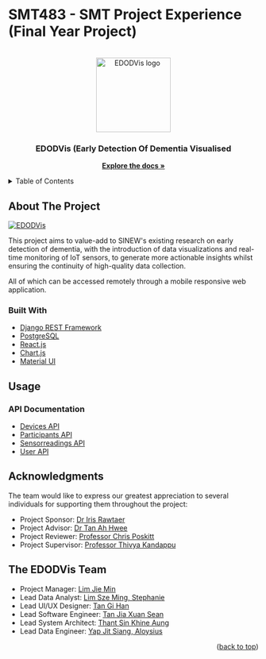 # SMT483 - SMT Project Experience (Final Year Project)

<div id="top"></div>

<!-- PROJECT LOGO -->

<br />
<div align="center">
  <img width=150px src="https://i.imgur.com/DuI6kTy.jpg" title="EDODVis logo" />
  <h3 align="center">EDODVis (Early Detection Of Dementia Visualised</h3>
  <p align="center">
    <a href="https://edodvis.stoplight.io/docs/edodvis/YXBpOjQ0MTc4Nzc4-devices"><strong>Explore the docs »</strong></a>
  </p>
</div>

<!-- TABLE OF CONTENTS -->
<details>
  <summary>Table of Contents</summary>
  <ol>
    <li>
      <a href="#about-the-project">About The Project</a>
      <ul>
        <li><a href="#built-with">Built With</a></li>
      </ul>
    </li>
    <li><a href="#usage">Usage</a></li>
    <li><a href="#acknowledgments">Acknowledgments</a></li>
    <li><a href="#team">The EDODVis Team</a></li>
  </ol>
</details>

## About The Project

[![EDODVis][product-screenshot]](https://i.imgur.com/uYFiJhE.png)

This project aims to value-add to SINEW's existing research on early detection of dementia, with the introduction of data visualizations and real-time monitoring of IoT sensors, to generate more actionable insights whilst ensuring the continuity of high-quality data collection.

All of which can be accessed remotely through a mobile responsive web application.

### Built With

- [Django REST Framework](https://www.django-rest-framework.org/)
- [PostgreSQL](https://www.postgresql.org/)
- [React.js](https://reactjs.org/)
- [Chart.js](https://www.chartjs.org/)
- [Material UI](https://mui.com)

## Usage

### API Documentation

- [Devices API](https://edodvis.stoplight.io/docs/edodvis/YXBpOjQ0MTc4Nzc4-devices)
- [Participants API](https://edodvis.stoplight.io/docs/edodvis/YXBpOjQ3NjI4ODk1-participants)
- [Sensorreadings API](https://edodvis.stoplight.io/docs/edodvis/YXBpOjQ3NjI4ODk2-sensorreading)
- [User API](https://edodvis.stoplight.io/docs/edodvis/YXBpOjQ3NjI4ODk3-user)

<div id="acknowledgments">

## Acknowledgments

The team would like to express our greatest appreciation to several individuals for supporting them throughout the project:

- Project Sponsor: [Dr Iris Rawtaer](https://www.singhealth.com.sg/profile/iris-rawtaer)
- Project Advisor: [Dr Tan Ah Hwee](https://faculty.smu.edu.sg/profile/tan-ah-hwee-546)
- Project Reviewer: [Professor Chris Poskitt](https://faculty.smu.edu.sg/profile/chris-poskitt-331)
- Project Supervisor: [Professor Thivya Kandappu](https://faculty.smu.edu.sg/profile/thivya-kandappu-541)
</div>

<div id="team">

## The EDODVis Team

- Project Manager: [Lim Jie Min](https://www.linkedin.com/in/limjieminn/)
- Lead Data Analyst: [Lim Sze Ming, Stephanie](https://www.linkedin.com/in/stephanie-lim-sze-ming/)
- Lead UI/UX Designer: [Tan Gi Han](https://www.linkedin.com/in/gi-han-tan/)
- Lead Software Engineer: [Tan Jia Xuan Sean](https://www.linkedin.com/in/sean-tan-jx/)
- Lead System Architect: [Thant Sin Khine Aung](https://www.linkedin.com/in/sinka97/)
- Lead Data Engineer: [Yap Jit Siang, Aloysius](https://www.linkedin.com/in/yap-jit-siang-aloysius-633222192/)
</div>
<p align="right">(<a href="#top">back to top</a>)</p>

[product-screenshot]: https://i.imgur.com/uYFiJhE.png
